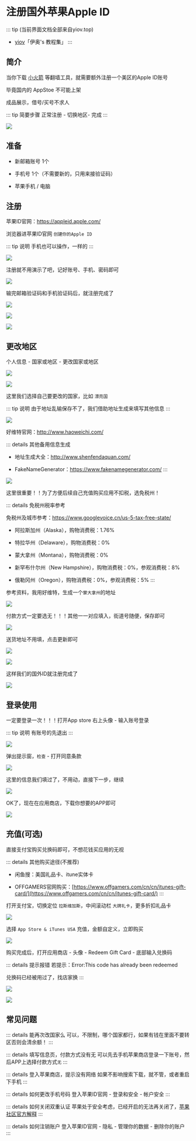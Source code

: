 # 注册国外苹果Apple ID

::: tip (当前界面文档全部来自yiov.top) 
* [yiov](https://yiov.top/)「伊奥's 教程集」
:::

## 简介

当你下载 [小火箭](https://apps.apple.com/us/app/shadowrocket/id932747118) 等翻墙工具，就需要额外注册一个美区的Apple ID账号

毕竟国内的 AppStoe 不可能上架

成品展示，借号/买号不求人

::: tip 简要步骤
正常注册 - 切换地区- 完成
:::

![](/appleid/appleid-01.png)




## 准备

* 新邮箱账号 1个

* 手机号 1个（不需要新的，只用来接验证码）

* 苹果手机 / 电脑



## 注册


苹果ID官网：https://appleid.apple.com/


浏览器进苹果ID官网 `创建你的Apple ID`

::: tip 说明
手机也可以操作，一样的
:::

![](/appleid/appleid-02.png)


注册就不用演示了吧，记好账号、手机、密码即可

![](/appleid/appleid-03.png)



输完邮箱验证码和手机验证码后，就注册完成了

![](/appleid/appleid-04.png)

![](/appleid/appleid-05.png)


![](/appleid/appleid-06.png)




## 更改地区


个人信息 - 国家或地区 - 更改国家或地区

![](/appleid/appleid-07.png)

![](/appleid/appleid-08.png)


这里我们选择自己要更改的国家，比如 `漂亮国`

::: tip 说明
由于地址乱输保存不了，我们借助地址生成来填写其他信息
:::

![](/appleid/appleid-09.png)


好维特官网：http://www.haoweichi.com/

::: details 其他备用信息生成

* 地址生成大全：http://www.shenfendaquan.com/

* FakeNameGenerator：https://www.fakenamegenerator.com/
:::


![](/appleid/appleid-10.png)





这里很重要！！为了方便后续自己充值购买应用不扣税，选免税州！


::: details 免税州税率参考

免税州及城市参考：https://www.googlevoice.cn/us-5-tax-free-state/

* 阿拉斯加州（Alaska），购物消费税：1.76%

* 特拉华州（Delaware），购物消费税：0%

* 蒙大拿州（Montana），购物消费税：0%

* 新罕布什尔州（New Hampshire），购物消费税：0%，参观消费税：8%

* 俄勒冈州（Oregon），购物消费税：0%，参观消费税：5%
:::


参考资料，我用好维特，生成一个`蒙大拿州`的地址

![](/appleid/appleid-11.png)


付款方式一定要选无！！！其他一一对应填入，街道号随便，保存即可


![](/appleid/appleid-12.png)


送货地址不用填，点击更新即可

![](/appleid/appleid-13.png)

![](/appleid/appleid-14.png)



这样我们的国外ID就注册完成了

![](/appleid/appleid-15.png)




## 登录使用


一定要登录一次！！！打开App store 右上头像 - 输入账号登录

::: tip 说明
有账号的先退出
:::

![](/appleid/appleid-16.png)


弹出提示窗，`检查` - 打开同意条款

![](/appleid/appleid-17.png)


这里的信息我们填过了，不用动，直接下一步，继续

![](/appleid/appleid-18.png)


OK了，现在在应用商店，下载你想要的APP即可

![](/appleid/appleid-19.png)




## 充值(可选)


直接支付宝购买兑换码即可，不想花钱买应用的无视

::: details 其他购买途径(不推荐)

* 闲鱼搜：美国礼品卡、itune实体卡

* OFFGAMERS官网购买：[https://www.offgamers.com/cn/cn/itunes-gift-card/](https://www.offgamers.com/cn/cn/itunes-gift-card/)
:::

打开支付宝，切换定位 `拉斯维加斯`，中间滚动栏 `大牌礼卡`，更多折扣礼品卡

![](/appleid/appleid-20.png)

选择 `App Store & iTunes USA` 充值，金额自定义，立即购买

![](/appleid/appleid-21.png)

购买完成后，打开应用商店 - 头像 - Redeem Gift Card - 底部输入兑换码

::: details 提示报错
若提示：Error:This code has already been redeemed

兑换码已经被用过了，找店家换
:::


![](/appleid/appleid-22.png)


![](/appleid/appleid-23.png)





## 常见问题


::: details 能再次改国家么
可以，不限制，哪个国家都行，如果有钱在里面不要转区否则会清余额！
:::


::: details 填写信息页，付款方式没有无
可以先去手机苹果商店登录一下账号，然后APP上选择付款方式`无`
:::


::: details 登入苹果商店，提示没有网络
如果不影响搜索下载，就不管，或者重启下手机
:::


::: details 如何更改手机号码
登入苹果ID官网 - 登录和安全 - 帐户安全
:::


::: details 如何关闭双重认证
苹果处于安全考虑，已经开启的无法再关闭了，[苹果社区官方解释](https://discussionschinese.apple.com/thread/251920584)
:::


::: details 如何注销账户
登入苹果ID官网 - 隐私 - 管理你的数据 - 删除你的账户
:::